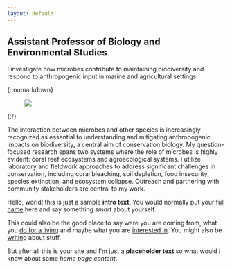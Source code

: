 ```yaml
---
layout: default
---
```


<div class="lead pretty-links">

## Assistant Professor of Biology and Environmental Studies

I investigate how microbes contribute to maintaining biodiversity and respond to anthropogenic input in marine and agricultural settings.

{::nomarkdown} 
<figure class="site-profile">
    <img src="{{ site.baseurl }}/assets/img/profile.jpg">
</figure>
{:/}

The interaction between microbes and other species is increasingly recognized as essential to understanding and mitigating anthropogenic impacts on biodiversity, a central aim of conservation biology. My question-focused research spans two systems where the role of microbes is highly evident: coral reef ecosystems and agroecological systems. I utilize laboratory and fieldwork approaches to address significant challenges in conservation, including coral bleaching, soil depletion, food insecurity, species extinction, and ecosystem collapse. Outreach and partnering with community stakeholders are central to my work.

  Hello, world! this is just a sample **intro text**. You would normally put your [full name](about/) here and say something *smart* about yourself.

  This could also be the good place to say were you are coming from, what you [do for a living](work/) and maybe what you are [interested in](projects/). You might also be [writing](articles/) about stuff.

  But after all this is your site and I'm just a **placeholder text** so what would i know about some *home page content*.
</div>
